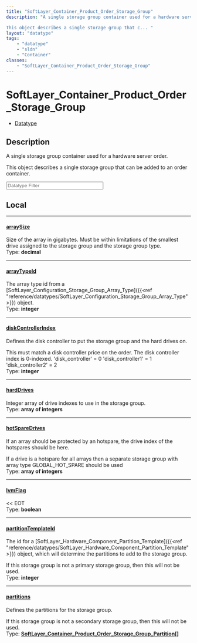 ```yaml
---
title: "SoftLayer_Container_Product_Order_Storage_Group"
description: "A single storage group container used for a hardware server order. 

This object describes a single storage group that c... "
layout: "datatype"
tags:
    - "datatype"
    - "sldn"
    - "Container"
classes:
    - "SoftLayer_Container_Product_Order_Storage_Group"
---
```


# SoftLayer_Container_Product_Order_Storage_Group
<div id='service-datatype'>
    <ul id='sldn-reference-tabs'>
        <li id='datatype'> <a href='/reference/datatypes/SoftLayer_Container_Product_Order_Storage_Group' >Datatype</a></li>
    </ul>
</div>

## Description 
A single storage group container used for a hardware server order. 

This object describes a single storage group that can be added to an order container. 





<!-- Filer BEGIN -->
<div class="view-filters">
        <div class="clearfix">
            <div class="search-input-box">
                <input placeholder="Datatype Filter" onkeyup="titleSearch(inputId='prop-input', divId='properties', elementClass='prop-row')" 
                    type="text" id="prop-input" value="" size="30" maxlength="128" class="form-text">
            </div>
        </div>
</div>
<!-- Filer END -->

<div id="properties" class="content">
<div id="localProperties" class="prop-content" >

## Local
<div class="prop-row">

-----
[arraySize]: #arraysize
#### [arraySize]
Size of the array in gigabytes. Must be within limitations of the smallest drive assigned to the storage group and the storage group type.   
<span class="type-label">Type: </span>**decimal**


</div>
<div class="prop-row">

-----
[arrayTypeId]: #arraytypeid
#### [arrayTypeId]
The array type id from a [SoftLayer_Configuration_Storage_Group_Array_Type]({{<ref "reference/datatypes/SoftLayer_Configuration_Storage_Group_Array_Type">}}) object.   
<span class="type-label">Type: </span>**integer**


</div>
<div class="prop-row">

-----
[diskControllerIndex]: #diskcontrollerindex
#### [diskControllerIndex]
Defines the disk controller to put the storage group and the hard drives on. 

This must match a disk controller price on the order. The disk controller index is 0-indexed. 'disk_controller' = 0 'disk_controller1' = 1 'disk_controller2' = 2   
<span class="type-label">Type: </span>**integer**


</div>
<div class="prop-row">

-----
[hardDrives]: #harddrives
#### [hardDrives]
Integer array of drive indexes to use in the storage group.  
<span class="type-label">Type: </span>**array of integers**


</div>
<div class="prop-row">

-----
[hotSpareDrives]: #hotsparedrives
#### [hotSpareDrives]
If an array should be protected by an hotspare, the drive index of the hotspares should be here. 

If a drive is a hotspare for all arrays then a separate storage group with array type GLOBAL_HOT_SPARE should be used   
<span class="type-label">Type: </span>**array of integers**


</div>
<div class="prop-row">

-----
[lvmFlag]: #lvmflag
#### [lvmFlag]
<< EOT  
<span class="type-label">Type: </span>**boolean**


</div>
<div class="prop-row">

-----
[partitionTemplateId]: #partitiontemplateid
#### [partitionTemplateId]
The id for a [SoftLayer_Hardware_Component_Partition_Template]({{<ref "reference/datatypes/SoftLayer_Hardware_Component_Partition_Template">}}) object, which will determine the partitions to add to the storage group. 

If this storage group is not a primary storage group, then this will not be used.   
<span class="type-label">Type: </span>**integer**


</div>
<div class="prop-row">

-----
[partitions]: #partitions
#### [partitions]
Defines the partitions for the storage group. 

If this storage group is not a secondary storage group, then this will not be used.   
<span class="type-label">Type: </span>**<a href='/reference/datatypes/SoftLayer_Container_Product_Order_Storage_Group_Partition'>SoftLayer_Container_Product_Order_Storage_Group_Partition[] </a>**


</div>
</div>
<!-- LOCAL PROPERTY END -->

</div>


